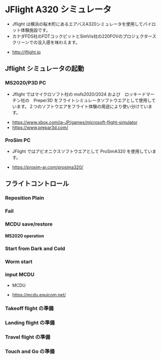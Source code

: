 # JFlight A320 シミュレータ
- Jflight は横浜の桜木町にあるエアバスA320シミュレータを使用してパイロット体験施設です。
- カナダFDS社のFDTコックピットとSimVis社の220FOVのプロジェクタースクリーンでの没入感を味わえます。
* http://jflight.jp


## Jflight シミュレータの起動
### MS2020/P3D PC
- Jflight ではマイクロソフト社の msfs2020/2024 および　ロッキードマーチン社の　Preper3D をフライトシミュレータソフトウエアとして使用しています。２つのソフトウエアをフライト体験の用途により使い分けています。

* https://www.xbox.com/ja-JP/games/microsoft-flight-simulator
* https://www.prepar3d.com/

### ProSim PC
-  JFlight ではアビオニクスソフトウエアとして ProSimA320 を使用しています。
* https://prosim-ar.com/prosima320/

## フライトコントロール
### Reposition Plain
### Fail
### MCDU save/restore

#### MS2020 operation


### Start from Dark and Cold

### Worm start

### input MCDU
- MCDU 
* https://mcdu.equicom.net/

### Takeoff flight の準備

### Landing flight の準備

### Travel flight の準備

### Touch and Go  の準備

### 

